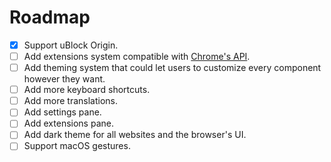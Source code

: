 # Roadmap

- [x] Support uBlock Origin.
- [ ] Add extensions system compatible with [Chrome's API](https://developer.chrome.com/apps/api_index).
- [ ] Add theming system that could let users to customize every component however they want.
- [ ] Add more keyboard shortcuts.
- [ ] Add more translations.
- [ ] Add settings pane.
- [ ] Add extensions pane.
- [ ] Add dark theme for all websites and the browser's UI.
- [ ] Support macOS gestures.
